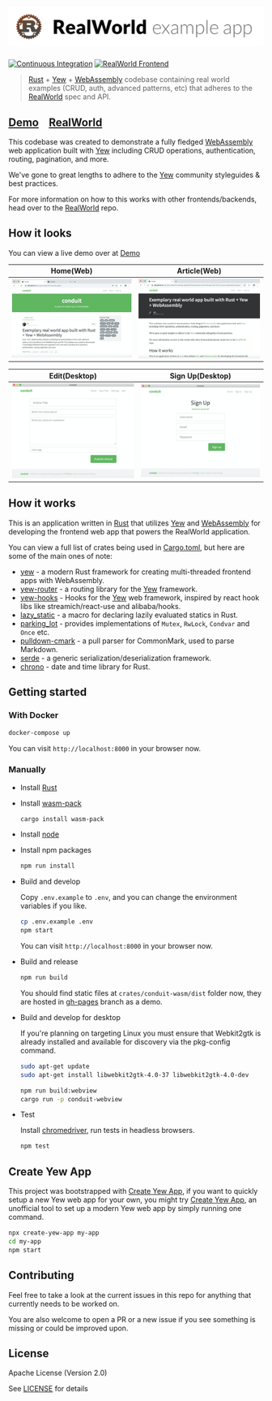 # ![RealWorld Example App](logo.png)

[![Continuous Integration](https://github.com/jetli/rust-yew-realworld-example-app/workflows/build/badge.svg)](https://github.com/jetli/rust-yew-realworld-example-app/actions)
[![RealWorld Frontend](https://img.shields.io/badge/realworld-frontend-%23783578.svg)](http://realworld.io)

> [Rust] + [Yew] + [WebAssembly] codebase containing real world examples (CRUD, auth, advanced patterns, etc) that adheres to the [RealWorld] spec and API.

## [Demo]&nbsp;&nbsp;&nbsp;&nbsp;[RealWorld]

This codebase was created to demonstrate a fully fledged [WebAssembly] web application built with [Yew] including CRUD operations, authentication, routing, pagination, and more.

We've gone to great lengths to adhere to the [Yew] community styleguides & best practices.

For more information on how to this works with other frontends/backends, head over to the [RealWorld] repo.

## How it looks

You can view a live demo over at [Demo]

| Home(Web) | Article(Web) |
| :---:         |     :---:      |
| ![Home](screenshots/home.png) | ![Article](screenshots/article.png) |

| Edit(Desktop) | Sign Up(Desktop) |
| :---:         |     :---:      |
| ![Edit](screenshots/edit.png) | ![Sign Up](screenshots/sign_up.png) |

## How it works

This is an application written in [Rust] that utilizes [Yew] and [WebAssembly] for developing the frontend web app that powers the RealWorld application.

You can view a full list of crates being used in [Cargo.toml], but here are some of the main ones of note:

* [yew] - a modern Rust framework for creating multi-threaded frontend apps with WebAssembly.
* [yew-router] - a routing library for the [Yew] framework.
* [yew-hooks] - Hooks for the [Yew] web framework, inspired by react hook libs like streamich/react-use and alibaba/hooks.
* [lazy_static] - a macro for declaring lazily evaluated statics in Rust.
* [parking_lot] - provides implementations of `Mutex`, `RwLock`, `Condvar` and `Once` etc.
* [pulldown-cmark] - a pull parser for CommonMark, used to parse Markdown.
* [serde] - a generic serialization/deserialization framework.
* [chrono] - date and time library for Rust.

## Getting started

### With Docker

```bash
docker-compose up
```

You can visit `http://localhost:8000` in your browser now.

### Manually

* Install [Rust]
* Install [wasm-pack]

  ```bash
  cargo install wasm-pack
  ```

* Install [node]
* Install npm packages

  ```bash
  npm run install
  ```

* Build and develop

  Copy `.env.example` to `.env`, and you can change the environment variables if you like.

  ```bash
  cp .env.example .env
  npm start
  ```

  You can visit `http://localhost:8000` in your browser now.
* Build and release

  ```bash
  npm run build
  ```

  You should find static files at `crates/conduit-wasm/dist` folder now, they are hosted in [gh-pages] branch as a demo.

* Build and develop for desktop

  If you're planning on targeting Linux you must ensure that Webkit2gtk is already installed and available for discovery via the pkg-config command.

  ```bash
  sudo apt-get update
  sudo apt-get install libwebkit2gtk-4.0-37 libwebkit2gtk-4.0-dev
  ```

  ```bash
  npm run build:webview
  cargo run -p conduit-webview
  ```

* Test

  Install [chromedriver], run tests in headless browsers.

  ```bash
  npm test
  ```

## Create Yew App

This project was bootstrapped with [Create Yew App], if you want to quickly setup a new Yew web app for your own, you might try [Create Yew App], an unofficial tool to set up a modern Yew web app by simply running one command.

```bash
npx create-yew-app my-app
cd my-app
npm start
```

## Contributing

Feel free to take a look at the current issues in this repo for anything that currently needs to be worked on.

You are also welcome to open a PR or a new issue if you see something is missing or could be improved upon.

## License

Apache License (Version 2.0)

See [LICENSE] for details

[chromedriver]: http://chromedriver.chromium.org/downloads
[chrono]: https://github.com/chronotope/chrono
[Cargo.toml]: ./crates/conduit-wasm/Cargo.toml
[Create Yew App]: https://github.com/jetli/create-yew-app
[Demo]: https://jetli.github.io/rust-yew-realworld-example-app/
[gh-pages]: https://github.com/jetli/rust-yew-realworld-example-app/tree/gh-pages
[lazy_static]: https://github.com/rust-lang-nursery/lazy-static.rs
[LICENSE]: ./LICENSE
[node]: https://nodejs.org
[parking_lot]: https://github.com/Amanieu/parking_lot
[pulldown-cmark]: https://github.com/raphlinus/pulldown-cmark
[RealWorld]: https://github.com/gothinkster/realworld
[Rust]: https://www.rust-lang.org/
[serde]: https://github.com/serde-rs/serde
[WebAssembly]: https://webassembly.org
[wasm-pack]: https://github.com/rustwasm/wasm-pack
[Yew]: https://github.com/yewstack/yew
[yew-router]: https://github.com/yewstack/yew
[yew-hooks]: https://github.com/jetli/yew-hooks
